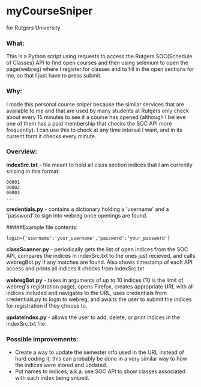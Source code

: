 # myCourseSniper

for Rutgers University

### What:
This is a Python script using requests to access the Rutgers SOC(Schedule of Classes) API to find open courses and then using selenium to open the page(webreg) where I register for classes and to fill in the open sections for me, so that I just have to press submit.


### Why:
I made this personal course sniper because the similar services that are available to me and that are used by many students at Rutgers only check about every 15 minutes to see if a course has opened (although I believe one of them has a paid membership that checks the SOC API more frequently).  I can use this to check at any time interval I want, and in its current form it checks every minute.

### Overview:
**indexSrc.txt** - file meant to hold all class section indices that I am currently sniping in this format:
```
00001
00002
00003
...
```

**credentials.py** - contains a dictionary holding a 'username' and a 'password' to sign into webreg once openings are found.

#####Example file contents:
```
login={'username':'your_username','password':'your_password'}
```
**classScanner.py** - periodically gets the list of open indices from the SOC API, compares the indices in indexSrc.txt to the ones just recieved, and calls webregBot.py if any matches are found.  Also shows timestamp of each API access and prints all indices it checks from indexSrc.txt

**webregBot.py** - takes in arguments of up to 10 indices (10 is the limit of webreg's registration page), opens Firefox, creates appropriate URL with all indices included and navigates to the URL, uses credentials from credentials.py to login to webreg, and awaits the user to submit the indices for registration if they choose to.

**updateIndex.py** - allows the user to add, delete, or print indices in the indexSrc.txt file.


### Possible improvements:
- Create a way to update the semester info used in the URL instead of hard coding it; this can probably be done in a very similar way to how the indices were stored and updated.
- Put names to indices, a.k.a. use SOC API to show classes associated with each index being sniped.
